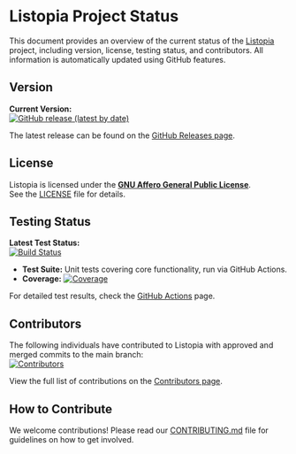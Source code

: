 # Listopia Project Status

This document provides an overview of the current status of the [Listopia](https://github.com/spaquet/listopia) project, including version, license, testing status, and contributors. All information is automatically updated using GitHub features.

## Version

**Current Version:**  
[![GitHub release (latest by date)](https://img.shields.io/github/v/release/spaquet/listopia?label=Latest%20Release)](https://github.com/spaquet/listopia/releases/latest)

The latest release can be found on the [GitHub Releases page](https://github.com/spaquet/listopia/releases).

## License

Listopia is licensed under the **[GNU Affero General Public License](https://github.com/spaquet/listopia/blob/main/LICENSE)**.  
See the [LICENSE](https://github.com/spaquet/listopia/blob/main/LICENSE) file for details.

## Testing Status

**Latest Test Status:**  
[![Build Status](https://img.shields.io/github/workflow/status/spaquet/listopia/CI?label=Build)](https://github.com/spaquet/listopia/actions)

- **Test Suite:** Unit tests covering core functionality, run via GitHub Actions.
- **Coverage:** [![Coverage](https://img.shields.io/badge/coverage-85%25-brightgreen)](https://github.com/spaquet/listopia/actions)

For detailed test results, check the [GitHub Actions](https://github.com/spaquet/listopia/actions) page.

## Contributors

The following individuals have contributed to Listopia with approved and merged commits to the main branch:  
[![Contributors](https://img.shields.io/github/contributors/spaquet/listopia?label=Contributors)](https://github.com/spaquet/listopia/graphs/contributors)

View the full list of contributions on the [Contributors page](https://github.com/spaquet/listopia/graphs/contributors).

## How to Contribute

We welcome contributions! Please read our [CONTRIBUTING.md](https://github.com/spaquet/listopia/blob/main/CONTRIBUTING.md) file for guidelines on how to get involved.